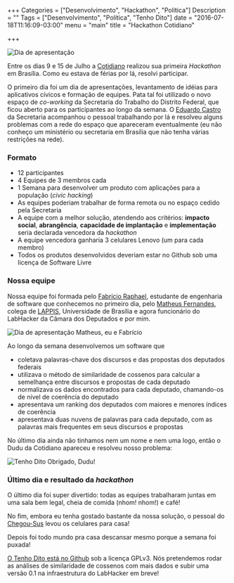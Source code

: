 +++
Categories = ["Desenvolvimento", "Hackathon", "Política"]
Description = ""
Tags = ["Desenvolvimento", "Política", "Tenho Dito"]
date = "2016-07-18T11:16:09-03:00"
menu = "main"
title = "Hackathon Cotidiano"

+++

![Dia de apresentação](http://athosribeiro.com/images/apresentacao_cotidiano.jpg)

Entre os dias 9 e 15 de Julho a [Cotidiano](http://www.cotidiano.com.br/) realizou sua primeira *Hackathon* em Brasília. Como eu estava de férias por lá, resolvi participar.

O primeiro dia foi um dia de apresentações, levantamento de idéias para aplicativos cívicos e formação de equipes. Pata tal foi utilizado o novo espaço de *co-working* da Secretaria do Trabalho do Distrito Federal, que ficou aberto para os participantes ao longo da semana. O [Eduardo Castro](https://github.com/educastro) da Secretaria acompanhou o pessoal trabalhando por lá e resolveu alguns problemas com a rede do espaço que apareceram eventualmente (eu não conheço um ministério ou secretaria em Brasília que não tenha várias restrições na rede).

### Formato

* 12 participantes
* 4 Equipes de 3 membros cada
* 1 Semana para desenvolver um produto com aplicações para a população (*civic hacking*)
* As equipes poderiam trabalhar de forma remota ou no espaço cedido pela Secretaria
* A equipe com a melhor solução, atendendo aos critérios: **impacto social**, **abrangência**, **capacidade de implantação** e **implementação** seria declarada vencedora da *hackathon*
* A equipe vencedora ganharia 3 celulares Lenovo (um para cada membro)
* Todos os produtos desenvolvidos deveriam estar no Github sob uma licença de Software Livre

### Nossa equipe

Nossa equipe foi formada pelo [Fabrício Raphael](https://github.com/fabricioraphael), estudante de engenharia de software que conhecemos no primeiro dia, pelo [Matheus Fernandes](https://github.com/msfernandes), colega de [LAPPIS](http://lappis.unb.br), Universidade de Brasília e agora funcionário do LabHacker da Câmara dos Deputados e por mim.

![Dia de apresentação](http://athosribeiro.com/images/hack_cotidiano_eq.jpg) 
Matheus, eu e Fabrício

Ao longo da semana desenvolvemos um software que
* coletava palavras-chave dos discursos e das propostas dos deputados federais
* utilizava o método de similaridade de cossenos para calcular a semelhança entre discursos e propostas de cada deputado
* normalizava os dados encontrados para cada deputado, chamando-os de nível de coerência do deputado
* apresentava um ranking dos deputados com maiores e menores índices de coerência
* apresentava duas nuvens de palavras para cada deputado, com as palavras mais frequentes em seus discursos e propostas

No último dia ainda não tinhamos nem um nome e nem uma logo, então o Dudu da Cotidiano apareceu e resolveu nosso problema:

![Tenho Dito](http://athosribeiro.com/images/tenho_dito.png)
Obrigado, Dudu!

### Último dia e resultado da *hackathon*

O último dia foi super divertido: todas as equipes trabalharam juntas em uma sala bem legal, cheia de comida (nhom! nhom!) e café!

No fim, embora eu tenha gostado bastante da nossa solução, o pessoal do [Chegou-Sus](https://github.com/matrpedreira/Chegou-Sus-) levou os celulares para casa!

Depois foi todo mundo pra casa descansar mesmo porque a semana foi puxada!

[O Tenho Dito está no Github](https://github.com/tenhodito) sob a licença GPLv3. Nós pretendemos rodar as análises de similaridade de cossenos com mais dados e subir uma versão 0.1 na infraestrutura do LabHacker em breve!
